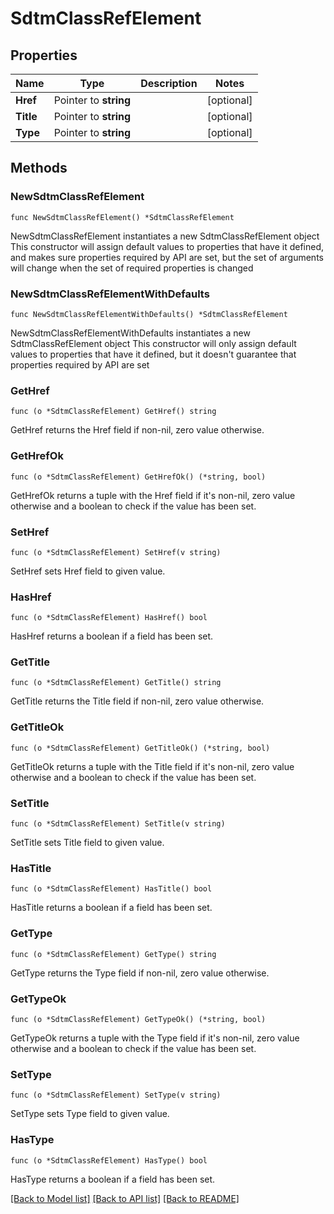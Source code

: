 # SdtmClassRefElement

## Properties

Name | Type | Description | Notes
------------ | ------------- | ------------- | -------------
**Href** | Pointer to **string** |  | [optional] 
**Title** | Pointer to **string** |  | [optional] 
**Type** | Pointer to **string** |  | [optional] 

## Methods

### NewSdtmClassRefElement

`func NewSdtmClassRefElement() *SdtmClassRefElement`

NewSdtmClassRefElement instantiates a new SdtmClassRefElement object
This constructor will assign default values to properties that have it defined,
and makes sure properties required by API are set, but the set of arguments
will change when the set of required properties is changed

### NewSdtmClassRefElementWithDefaults

`func NewSdtmClassRefElementWithDefaults() *SdtmClassRefElement`

NewSdtmClassRefElementWithDefaults instantiates a new SdtmClassRefElement object
This constructor will only assign default values to properties that have it defined,
but it doesn't guarantee that properties required by API are set

### GetHref

`func (o *SdtmClassRefElement) GetHref() string`

GetHref returns the Href field if non-nil, zero value otherwise.

### GetHrefOk

`func (o *SdtmClassRefElement) GetHrefOk() (*string, bool)`

GetHrefOk returns a tuple with the Href field if it's non-nil, zero value otherwise
and a boolean to check if the value has been set.

### SetHref

`func (o *SdtmClassRefElement) SetHref(v string)`

SetHref sets Href field to given value.

### HasHref

`func (o *SdtmClassRefElement) HasHref() bool`

HasHref returns a boolean if a field has been set.

### GetTitle

`func (o *SdtmClassRefElement) GetTitle() string`

GetTitle returns the Title field if non-nil, zero value otherwise.

### GetTitleOk

`func (o *SdtmClassRefElement) GetTitleOk() (*string, bool)`

GetTitleOk returns a tuple with the Title field if it's non-nil, zero value otherwise
and a boolean to check if the value has been set.

### SetTitle

`func (o *SdtmClassRefElement) SetTitle(v string)`

SetTitle sets Title field to given value.

### HasTitle

`func (o *SdtmClassRefElement) HasTitle() bool`

HasTitle returns a boolean if a field has been set.

### GetType

`func (o *SdtmClassRefElement) GetType() string`

GetType returns the Type field if non-nil, zero value otherwise.

### GetTypeOk

`func (o *SdtmClassRefElement) GetTypeOk() (*string, bool)`

GetTypeOk returns a tuple with the Type field if it's non-nil, zero value otherwise
and a boolean to check if the value has been set.

### SetType

`func (o *SdtmClassRefElement) SetType(v string)`

SetType sets Type field to given value.

### HasType

`func (o *SdtmClassRefElement) HasType() bool`

HasType returns a boolean if a field has been set.


[[Back to Model list]](../README.md#documentation-for-models) [[Back to API list]](../README.md#documentation-for-api-endpoints) [[Back to README]](../README.md)


